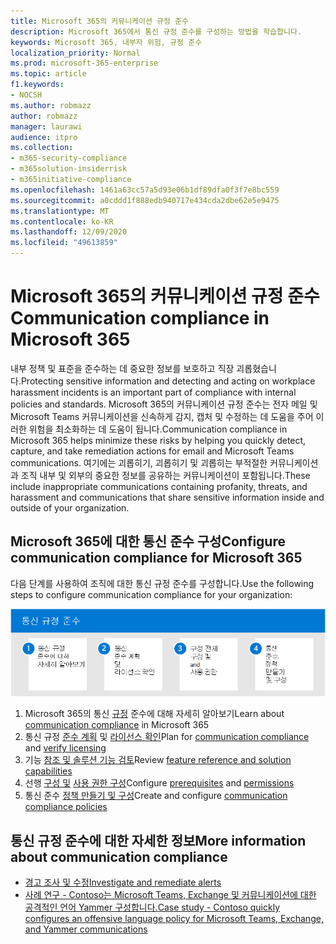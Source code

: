 ```yaml
---
title: Microsoft 365의 커뮤니케이션 규정 준수
description: Microsoft 365에서 통신 규정 준수를 구성하는 방법을 학습합니다.
keywords: Microsoft 365, 내부자 위험, 규정 준수
localization_priority: Normal
ms.prod: microsoft-365-enterprise
ms.topic: article
f1.keywords:
- NOCSH
ms.author: robmazz
author: robmazz
manager: laurawi
audience: itpro
ms.collection:
- m365-security-compliance
- m365solution-insiderrisk
- m365initiative-compliance
ms.openlocfilehash: 1461a63cc57a5d93e06b1df89dfa0f3f7e8bc559
ms.sourcegitcommit: a0cddd1f888edb940717e434cda2dbe62e5e9475
ms.translationtype: MT
ms.contentlocale: ko-KR
ms.lasthandoff: 12/09/2020
ms.locfileid: "49613859"
---
```

# <a name="communication-compliance-in-microsoft-365"></a><span data-ttu-id="4944b-104">Microsoft 365의 커뮤니케이션 규정 준수</span><span class="sxs-lookup"><span data-stu-id="4944b-104">Communication compliance in Microsoft 365</span></span>

<span data-ttu-id="4944b-105">내부 정책 및 표준을 준수하는 데 중요한 정보를 보호하고 직장 괴롭혔습니다.</span><span class="sxs-lookup"><span data-stu-id="4944b-105">Protecting sensitive information and detecting and acting on workplace harassment incidents is an important part of compliance with internal policies and standards.</span></span> <span data-ttu-id="4944b-106">Microsoft 365의 커뮤니케이션 규정 준수는 전자 메일 및 Microsoft Teams 커뮤니케이션을 신속하게 감지, 캡처 및 수정하는 데 도움을 주어 이러한 위험을 최소화하는 데 도움이 됩니다.</span><span class="sxs-lookup"><span data-stu-id="4944b-106">Communication compliance in Microsoft 365 helps minimize these risks by helping you quickly detect, capture, and take remediation actions for email and Microsoft Teams communications.</span></span> <span data-ttu-id="4944b-107">여기에는 괴롭히기, 괴롭히기 및 괴롭히는 부적절한 커뮤니케이션과 조직 내부 및 외부의 중요한 정보를 공유하는 커뮤니케이션이 포함됩니다.</span><span class="sxs-lookup"><span data-stu-id="4944b-107">These include inappropriate communications containing profanity, threats, and harassment and communications that share sensitive information inside and outside of your organization.</span></span>

## <a name="configure-communication-compliance-for-microsoft-365"></a><span data-ttu-id="4944b-108">Microsoft 365에 대한 통신 준수 구성</span><span class="sxs-lookup"><span data-stu-id="4944b-108">Configure communication compliance for Microsoft 365</span></span>

<span data-ttu-id="4944b-109">다음 단계를 사용하여 조직에 대한 통신 규정 준수를 구성합니다.</span><span class="sxs-lookup"><span data-stu-id="4944b-109">Use the following steps to configure communication compliance for your organization:</span></span>

![내부자 위험 솔루션 통신 준수 단계](../media/ir-solution-cc-steps.png)

1. <span data-ttu-id="4944b-111">Microsoft 365의 통신 [규정](communication-compliance.md) 준수에 대해 자세히 알아보기</span><span class="sxs-lookup"><span data-stu-id="4944b-111">Learn about [communication compliance](communication-compliance.md) in Microsoft 365</span></span>
2. <span data-ttu-id="4944b-112">통신 규정 [준수 계획](communication-compliance-plan.md) 및 [라이선스 확인](communication-compliance-configure.md#subscriptions-and-licensing)</span><span class="sxs-lookup"><span data-stu-id="4944b-112">Plan for [communication compliance](communication-compliance-plan.md) and [verify licensing](communication-compliance-configure.md#subscriptions-and-licensing)</span></span>
3. <span data-ttu-id="4944b-113">기능 [참조 및 솔루션 기능 검토](communication-compliance-feature-reference.md)</span><span class="sxs-lookup"><span data-stu-id="4944b-113">Review [feature reference and solution capabilities](communication-compliance-feature-reference.md)</span></span>
4. <span data-ttu-id="4944b-114">선행 [구성 및](communication-compliance-configure.md#step-2-required-enable-the-audit-log) [사용 권한 구성](communication-compliance-configure.md#step-1-required-enable-permissions-for-communication-compliance)</span><span class="sxs-lookup"><span data-stu-id="4944b-114">Configure [prerequisites](communication-compliance-configure.md#step-2-required-enable-the-audit-log) and [permissions](communication-compliance-configure.md#step-1-required-enable-permissions-for-communication-compliance)</span></span>
5. <span data-ttu-id="4944b-115">통신 준수 [정책 만들기 및 구성](communication-compliance-configure.md#step-5-required-create-a-communication-compliance-policy)</span><span class="sxs-lookup"><span data-stu-id="4944b-115">Create and configure [communication compliance policies](communication-compliance-configure.md#step-5-required-create-a-communication-compliance-policy)</span></span>

## <a name="more-information-about-communication-compliance"></a><span data-ttu-id="4944b-116">통신 규정 준수에 대한 자세한 정보</span><span class="sxs-lookup"><span data-stu-id="4944b-116">More information about communication compliance</span></span>

- [<span data-ttu-id="4944b-117">경고 조사 및 수정</span><span class="sxs-lookup"><span data-stu-id="4944b-117">Investigate and remediate alerts</span></span>](communication-compliance-investigate-remediate.md)
- [<span data-ttu-id="4944b-118">사례 연구 - Contoso는 Microsoft Teams, Exchange 및 커뮤니케이션에 대한 공격적인 언어 Yammer 구성합니다.</span><span class="sxs-lookup"><span data-stu-id="4944b-118">Case study - Contoso quickly configures an offensive language policy for Microsoft Teams, Exchange, and Yammer communications</span></span>](communication-compliance-case-study.md)